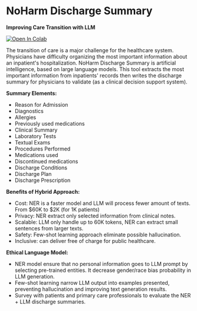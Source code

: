# NoHarm Discharge Summary
**Improving Care  Transition with LLM**

[![Open In Colab](https://colab.research.google.com/assets/colab-badge.svg)](https://colab.research.google.com/github/noharm-ai/summary/blob/main/discharge_summary.ipynb)

The transition of care is a major challenge for the healthcare system. Physicians have difficulty organizing the most important information about an inpatient's hospitalization. NoHarm Discharge Summary is artificial intelligence, based on large language models. This tool extracts the most important information from inpatients' records then writes the discharge summary for physicians to validate (as a clinical decision support system). 

**Summary Elements:**
- Reason for Admission
- Diagnostics 
- Allergies
- Previously used medications
- Clinical Summary
- Laboratory Tests
- Textual Exams
- Procedures Performed
- Medications used
- Discontinued medications
- Discharge Conditions
- Discharge Plan
- Discharge Prescription

**Benefits of Hybrid Approach:**

- Cost: NER is a faster model and LLM will process fewer amount of texts. From $60K to $2K (for 1K patients)
- Privacy: NER extract only selected information from clinical notes.
- Scalable: LLM only handle up to 60K tokens, NER can extract small sentences from larger texts.
- Safety: Few-shot learning approach eliminate possible hallucination.
- Inclusive: can deliver free of charge for public healthcare.

**Ethical Language Model:**

- NER model ensure that no personal information goes to LLM prompt by selecting pre-trained entities. It decrease gender/race bias probability in LLM generation.
- Few-shot learning narrow LLM output into examples presented, preventing hallucination and improving text generation results.
- Survey with patients and  primary care professionals to evaluate the NER + LLM discharge summaries.
